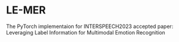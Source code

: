 # LE-MER
The PyTorch implementaion for INTERSPEECH2023 accepted paper: Leveraging Label Information for Multimodal Emotion Recognition
